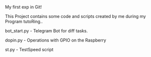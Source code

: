 My first exp in Git!

This Project contains some code and scripts created by me during my Program tutoRing..

bot_start.py  - Telegram Bot for diff tasks.

dopin.py  - Operations with GPIO on the Raspberry

st.py - TestSpeed script
